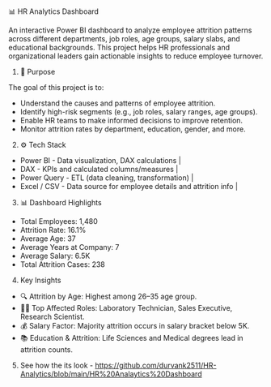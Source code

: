  📊 HR Analytics Dashboard

An interactive Power BI dashboard to analyze employee attrition patterns across different departments, job roles, age groups, salary slabs, and educational backgrounds. This project helps HR professionals and organizational leaders gain actionable insights to reduce employee turnover.


1. 🎯 Purpose

The goal of this project is to:

- Understand the causes and patterns of employee attrition.
- Identify high-risk segments (e.g., job roles, salary ranges, age groups).
- Enable HR teams to make informed decisions to improve retention.
- Monitor attrition rates by department, education, gender, and more.


2. ⚙️ Tech Stack

- Power BI - Data visualization, DAX calculations |
- DAX - KPIs and calculated columns/measures |
- Power Query - ETL (data cleaning, transformation) |
- Excel / CSV - Data source for employee details and attrition info |


3. 📊 Dashboard Highlights

- Total Employees: 1,480  
- Attrition Rate: 16.1%  
- Average Age: 37  
- Average Years at Company: 7  
- Average Salary: 6.5K  
- Total Attrition Cases: 238  

4. Key Insights

- 🔍 Attrition by Age: Highest among 26–35 age group.
- 👩‍🔬 Top Affected Roles: Laboratory Technician, Sales Executive, Research Scientist.
- 💰 Salary Factor: Majority attrition occurs in salary bracket below 5K.
- 📚 Education & Attrition: Life Sciences and Medical degrees lead in attrition counts.

5. See how the its look - https://github.com/durvank2511/HR-Analytics/blob/main/HR%20Analaytics%20Dashboard

